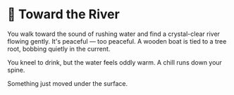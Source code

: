 # 🌊 Toward the River

You walk toward the sound of rushing water and find a crystal-clear river flowing gently. It's peaceful — too peaceful. A wooden boat is tied to a tree root, bobbing quietly in the current.

You kneel to drink, but the water feels oddly warm. A chill runs down your spine.

Something just moved under the surface.
